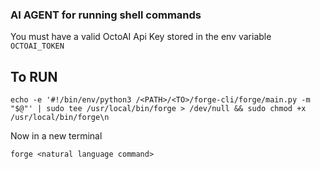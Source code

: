 ### AI AGENT for running shell commands ###

You must have a valid OctoAI Api Key stored in the env variable ```OCTOAI_TOKEN```

## To RUN ##

```echo -e '#!/bin/env/python3 /<PATH>/<TO>/forge-cli/forge/main.py -m "$@"' | sudo tee /usr/local/bin/forge > /dev/null && sudo chmod +x /usr/local/bin/forge\n```

Now in a new terminal

```forge <natural language command>```
